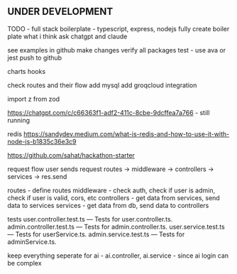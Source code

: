 ## UNDER DEVELOPMENT

TODO - full stack boilerplate - typescript, express, nodejs
fully create boiler plate what i think
ask chatgpt and claude


see examples in github
make changes
verify all packages
test - use ava or jest
push to github


<!-- client -->
charts
hooks



<!-- server -->
check routes and their flow
add mysql 
add groqcloud integration

import z from zod

https://chatgpt.com/c/c66363f1-adf2-411c-8cbe-9dcffea7a766 - still running 


redis
https://sandydev.medium.com/what-is-redis-and-how-to-use-it-with-node-js-b1835c36e3c9

https://github.com/sahat/hackathon-starter

request flow
user sends request
routes -> middleware -> controllers -> services -> res.send

routes - define routes
middleware - check auth, check if user is admin, check if user is valid, cors, etc
controllers - get data from services, send data to services
services - get data from db, send data to controllers 


tests
user.controller.test.ts — Tests for user.controller.ts.
admin.controller.test.ts — Tests for admin.controller.ts.
user.service.test.ts — Tests for userService.ts.
admin.service.test.ts — Tests for adminService.ts.


keep everything seperate for ai - ai.controller, ai.service - since ai login can be complex